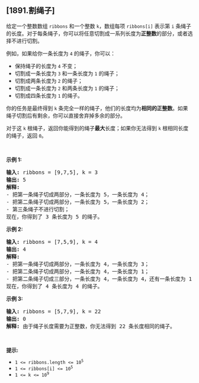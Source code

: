## [1891.割绳子]
<p>给定一个整数数组 <code>ribbons</code> 和一个整数 <code>k</code>，数组每项 <code>ribbons[i]</code> 表示第 <code>i</code> 条绳子的长度。对于每条绳子，你可以将任意切割成一系列长度为<strong>正整数</strong>的部分，或者选择不进行切割。</p>

<p>例如，如果给你一条长度为 <code>4</code> 的绳子，你可以：</p>

<ul>
	<li>保持绳子的长度为 <code>4</code> 不变；</li>
	<li>切割成一条长度为 <code>3</code> 和一条长度为 <code>1</code> 的绳子；</li>
	<li>切割成两条长度为 <code>2</code> 的绳子；</li>
	<li>切割成一条长度为 <code>2</code> 和两条长度为 <code>1</code> 的绳子；</li>
	<li>切割成四条长度为 <code>1</code> 的绳子。</li>
</ul>

<p>你的任务是最终得到 <code>k</code> 条完全一样的绳子，他们的长度均为<strong>相同的正整数</strong>。如果绳子切割后有剩余，你可以直接舍弃掉多余的部分。</p>

<p>对于这 <code>k</code> 根绳子，返回你能得到的绳子<strong>最大</strong>长度；如果你无法得到 <code>k</code> 根相同长度的绳子，返回 <code>0</code>。</p>

<p> </p>

<p><strong>示例 1:</strong></p>

<pre><strong>输入:</strong> ribbons = [9,7,5], k = 3
<strong>输出:</strong> 5
<strong>解释:</strong>
- 把第一条绳子切成两部分，一条长度为 5，一条长度为 4；
- 把第二条绳子切成两部分，一条长度为 5，一条长度为 2；
- 第三条绳子不进行切割；
现在，你得到了 3 条长度为 5 的绳子。</pre>

<p><strong>示例 2:</strong></p>

<pre><strong>输入:</strong> ribbons = [7,5,9], k = 4
<strong>输出:</strong> 4
<strong>解释:</strong>
- 把第一条绳子切成两部分，一条长度为 4，一条长度为 3；
- 把第二条绳子切成两部分，一条长度为 4，一条长度为 1；
- 把第二条绳子切成三部分，一条长度为 4，一条长度为 4，还有一条长度为 1；
现在，你得到了 4 条长度为 4 的绳子。
</pre>

<p><strong>示例 3:</strong></p>

<pre><strong>输入:</strong> ribbons = [5,7,9], k = 22
<strong>输出:</strong> 0
<strong>解释:</strong> 由于绳子长度需要为正整数，你无法得到 22 条长度相同的绳子。
</pre>

<p> </p>

<p><strong>提示:</strong></p>

<ul>
	<li><code>1 &lt;= ribbons.length &lt;= 10<sup>5</sup></code></li>
	<li><code>1 &lt;= ribbons[i] &lt;= 10<sup>5</sup></code></li>
	<li><code>1 &lt;= k &lt;= 10<sup>9</sup></code></li>
</ul>
